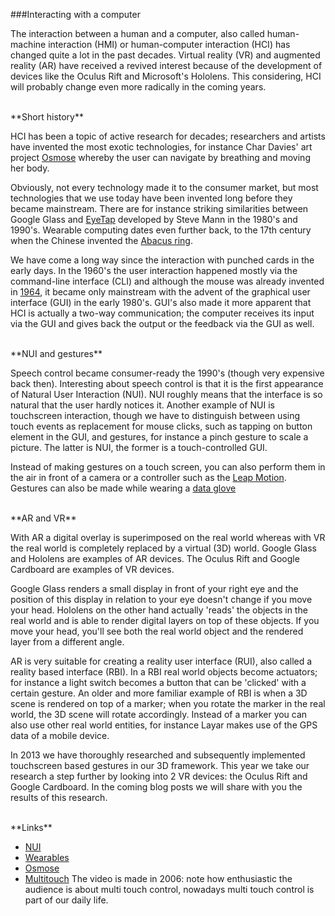 ###Interacting with a computer

The interaction between a human and a computer, also called human-machine interaction (HMI) or human-computer interaction (HCI) has changed quite a lot in the past decades. Virtual reality (VR) and augmented reality (AR) have received a revived interest because of the development of devices like the Oculus Rift and Microsoft's Hololens. This considering, HCI will probably change even more radically in the coming years.

<br>
**Short history**

HCI has been a topic of active research for decades; researchers and artists have invented the most exotic technologies, for instance Char Davies' art project [Osmose](http://www.immersence.com/osmose/) whereby the user can navigate by breathing and moving her body.

Obviously, not every technology made it to the consumer market, but most technologies that we use today have been invented long before they became mainstream. There are for instance striking similarities between Google Glass and [EyeTap](http://en.wikipedia.org/wiki/EyeTap) developed by Steve Mann in the 1980's and 1990's. Wearable computing dates even further back, to the 17th century when the Chinese invented the [Abacus ring](http://gizmodo.com/this-wearable-abacus-is-basically-the-worlds-oldest-sm-1545627562).

We have come a long way since the interaction with punched cards in the early days. In the 1960's the user interaction happened mostly via the command-line interface (CLI) and although the mouse was already invented in [1964](http://gajitz.com/on-the-origin-of-mouse-first-mouse-nearly-lost-to-history/), it became only mainstream with the advent of the graphical user interface (GUI) in the early 1980's. GUI's also made it more apparent that HCI is actually a two-way communication; the computer receives its input via the GUI and gives back the output or the feedback via the GUI as well.


<br>
**NUI and gestures**

Speech control became consumer-ready the 1990's (though very expensive back then). Interesting about speech control is that it is the first appearance of Natural User Interaction (NUI). NUI roughly means that the interface is so natural that the user hardly notices it. Another example of NUI is touchscreen interaction, though we have to distinguish between using touch events as replacement for mouse clicks, such as tapping on button element in the GUI, and gestures, for instance a pinch gesture to scale a picture. The latter is NUI, the former is a touch-controlled GUI.

Instead of making gestures on a touch screen, you can also perform them in the air in front of a camera or a controller such as the [Leap Motion](https://www.leapmotion.com/). Gestures can also be made while wearing a [data glove](https://www.vrealities.com/products/data-gloves)

<br>
**AR and VR**

With AR a digital overlay is superimposed on the real world whereas with VR the real world is completely replaced by a virtual (3D) world. Google Glass and Hololens are examples of AR devices. The Oculus Rift and Google Cardboard are examples of VR devices.

Google Glass renders a small display in front of your right eye and the position of this display in relation to your eye doesn't change if you move your head. Hololens on the other hand actually 'reads' the objects in the real world and is able to render digital layers on top of these objects. If you move your head, you'll see both the real world object and the rendered layer from a different angle.

AR is very suitable for creating a reality user interface (RUI), also called a reality based interface (RBI). In a RBI real world objects become actuators; for instance a light switch becomes a button that can be 'clicked' with a certain gesture. An older and more familiar example of RBI is when a 3D scene is rendered on top of a marker; when you rotate the marker in the real world, the 3D scene will rotate accordingly. Instead of a marker you can also use other real world entities, for instance Layar makes use of the GPS data of a mobile device.

In 2013 we have thoroughly researched and subsequently implemented touchscreen based gestures in our 3D framework. This year we take our research a step further by looking into 2 VR devices: the Oculus Rift and Google Cardboard. In the coming blog posts we will share with you the results of this research.


<br>
**Links**

- [NUI](http://en.wikipedia.org/wiki/Natural_user_interface)
- [Wearables](http://en.wikipedia.org/wiki/Wearable_computer)
- [Osmose](http://www.immersence.com/osmose/)
- [Multitouch](http://www.ted.com/talks/jeff_han_demos_his_breakthrough_touchscreen?language=en#t-10169) The video is made in 2006: note how enthusiastic the audience is about multi touch control, nowadays multi touch control is part of our daily life.



<!--
A mouse click on a button in a GUI can be seen as a shortcut for a command.

covers the two-way communication between a human and a machine. Usually the human gives the machine an instruction and the machine provides the human with feedback as soon as the instruction has been processed.
-->
